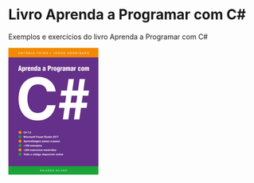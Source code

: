 # Livro Aprenda a Programar com C#
Exemplos e exercícios do livro Aprenda a Programar com C#

![Screenshot](9343_C.jpg)
